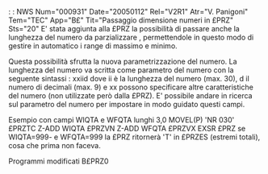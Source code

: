  :  : NWS Num="000931" Date="20050112" Rel="V2R1" Atr="V. Panigoni" Tem="TEC" App="B£" Tit="Passaggio dimensione numeri in £PRZ" Sts="20"
E' stata aggiunta alla £PRZ la possibilità di passare anche la lunghezza del numero da parzializzare
, permettendole in questo modo di gestire in automatico i range di massimo e minimo.

Questa possibilità sfrutta la nuova parametrizzazione del numero.
La lunghezza del numero va scritta come parametro del numero con la seguente sintassi : 
xxiid dove ii è la lunghezza del numero (max. 30), d il numero di decimali (max. 9) e xx possono specificare altre caratteristiche del numero (non utilizzate però dalla £PRZ).
E' possibile andare in ricerca sul parametro del numero per impostare in modo guidato questi campi.

Esempio con campi WIQTA e WFQTA lunghi 3,0
MOVEL(P)  'NR   030'    £PRZTC
Z-ADD     WIQTA         £PRZVN
Z-ADD     WFQTA         £PRZVX
EXSR      £PRZ
se WIQTA=999- e WFQTA=999 la £PRZ ritornerà 'T' in £PRZES (estremi totali), cosa che prima non faceva.

Programmi modificati
B£PRZ0
